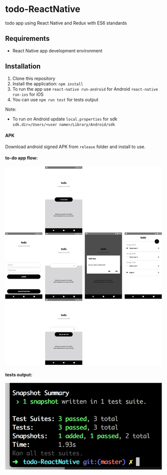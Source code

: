 # todo-ReactNative
todo app using React Native and Redux with ES6 standards

## Requirements
- React Native app development environment

## Installation
1. Clone this repository
2. Install the application: `npm install`
3. To run the app use `react-native run-android` for Android `react-native run-ios` for iOS
3. You can use `npm run test` for tests output

Note: 
- To run on Android update `local.properties` for sdk `sdk.dir=/Users/<user name>/Library/Android/sdk`

#### APK
Download android signed APK from `release` folder and install to use.

#### to-do app flow:

![todo_app_flow](./screenshot/todo.png)


#### tests output:

![tests_output](./screenshot/tests/Screen%20Shot%202018-04-03%20at%2023.05.24.png)
